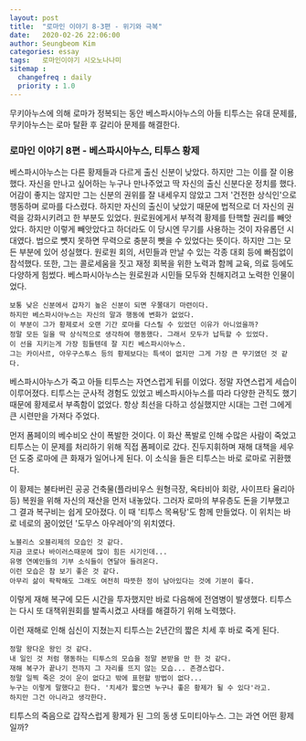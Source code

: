 ```yaml
---
layout: post
title:  "로마인 이야기 8-3편 - 위기와 극복"
date:   2020-02-26 22:06:00
author: Seungbeom Kim
categories: essay
tags:	로마인이야기 시오노나나미
sitemap :
  changefreq : daily
  priority : 1.0
---
```


무키아누스에 의해 로마가 정복되는 동안 베스파시아누스의 아들 티투스는 유대 문제를, 무키아누스는 로마 탈환 후 갈리아 문제를 해결한다.

### 로마인 이야기 8편 - 베스파시아누스, 티투스 황제

베스파시아누스는 다른 황제들과 다르게 출신 신분이 낮았다. 하지만 그는 이를 잘 이용했다. 자신을 만나고 싶어하는 누구나 만나주었고 딱 자신의 출신 신분다운 정치를 했다. 어감이 좋지는 않지만 그는 신분의 권위를 잘 내세우지 않았고 그저 '건전한 상식인'으로 행동하며 로마를 다스렸다. 하지만 자신의 출신이 낮았기 때문에 법적으로 더 자신의 권력을 강화시키려고 한 부분도 있었다. 원로원에게서 부적격 황제를 탄핵할 권리를 빼앗았다. 하지만 이렇게 빼앗았다고 하더라도 이 당시엔 무기를 사용하는 것이 자유롭던 시대였다. 법으로 뻇지 못하면 무력으로 충분히 뺏을 수 있었다는 뜻이다. 하지만 그는 모든 부분에 있어 성실했다. 원로원 회의, 서민들과 만날 수 있는 각종 대회 등에 빠짐없이 참석했다. 또한, 그는 콜로세움을 짓고 재정 회복을 위한 노력과 함께 교육, 의료 등에도 다양하게 힘썼다. 베스파시아누스는 원로원과 시민들 모두와 친해지려고 노력한 인물이었다.

```
보통 낮은 신분에서 갑자기 높은 신분이 되면 우쭐대기 마련이다.
하지만 베스파시아누스는 자신의 말과 행동에 변화가 없었다.
이 부분이 그가 황제로서 오랜 기간 로마를 다스릴 수 있었던 이유가 아니었을까?
정말 모든 일을 딱 상식적으로 생각하여 행동했다. 그래서 모두가 납득할 수 있었다.
이 선을 지키는게 가장 힘들텐데 잘 지킨 베스파시아누스.
그는 카이사르, 아우구스투스 등의 황제보다는 특색이 없지만 그게 가장 큰 무기였던 것 같다.
```

베스파시아누스가 죽고 아들 티투스는 자연스럽게 뒤를 이었다. 정말 자연스럽게 세습이 이루어졌다. 티투스는 군사적 경험도 있었고 베스파시아누스를 따라 다양한 관직도 했기 때문에 황제로서 부족함이 없었다. 항상 최선을 다하고 성실했지만 시대는 그런 그에게 큰 시련만을 가져다 주었다.

먼저 폼페이의 베수비오 산이 폭발한 것이다. 이 화산 폭발로 인해 수많은 사람이 죽었고 티투스는 이 문제를 처리하기 위해 직접 폼페이로 갔다. 진두지휘하며 재해 대책을 세우던 도중 로마에 큰 화재가 일어나게 된다. 이 소식을 들은 티투스는 바로 로마로 귀환했다.

이 황제는 불타버린 공공 건축물(플라비우스 원형극장, 옥타비아 회랑, 사이프타 율리아 등) 복원을 위해 자신의 재산을 먼저 내놓았다. 그러자 로마의 부유층도 돈을 기부했고 그 결과 복구비는 쉽게 모아졌다. 이 때 '티투스 목욕탕'도 함께 만들었다. 이 위치는 바로 네로의 꿈이었던 '도무스 아우레아'의 위치였다.

```
노블리스 오블리제의 모습인 것 같다.
지금 코로나 바이러스때문에 많이 힘든 시기인데...
유명 연예인들의 기부 소식들이 연달아 들려온다.
이런 모습은 참 보기 좋은 것 같다.
아무리 삶이 팍팍해도 그래도 여전히 따뜻한 정이 남아있다는 것에 기분이 좋다.
```

이렇게 재해 복구에 모든 시간을 투자했지만 바로 다음해에 전염병이 발생했다. 티투스는 다시 또 대책위원회를 발족시켰고 사태를 해결하기 위해 노력했다.

이런 재해로 인해 심신이 지쳤는지 티투스는 2년간의 짧은 치세 후 바로 죽게 된다.

```
정말 왕다운 왕인 것 같다.
내 일인 것 처럼 행동하는 티투스의 모습을 정말 본받을 만 한 것 같다.
재해 복구가 끝나기 전까지 그 자리를 뜨지 않는 모습... 존경스럽다.
정말 일찍 죽은 것이 운이 없다고 밖에 표현할 방법이 없다...
누구는 이렇게 말했다고 한다. '치세가 짧으면 누구나 좋은 황제가 될 수 있다'라고.
하지만 그건 아니라고 생각한다.
```

티투스의 죽음으로 갑작스럽게 황제가 된 그의 동생 도미티아누스. 그는 과연 어떤 황제일까?
